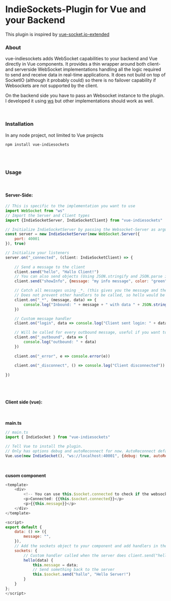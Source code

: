# IndieSockets-Plugin for Vue and your Backend
This plugin is inspired by [vue-socket.io-extended](https://www.npmjs.com/package/vue-socket.io-extended)


### About

vue-indiesockets adds WebSocket capabilities to your backend and Vue directly in Vue components.
It provides a thin wrapper around both client- and serverside WebSocket implementations handling all the logic required to send and receive data in real-time applications. It does not build on top of SocketIO (although it probably could) so there is no failover capability if Websockets are not supported by the client.

On the backend side you have to pass an Websocket instance to the plugin. I developed it using [ws](https://www.npmjs.com/package/ws) but other implementations should work as well. 

<br>

### Installation

In any node project, not limited to Vue projects

```
npm install vue-indiesockets
```

<br>
<br>

### Usage

<br>

#### Server-Side:


```js
// This is specific to the implementation you want to use
import WebSocket from "ws"
// Import the Server and Client types
import {IndieSocketServer, IndieSocketClient} from "vue-indiesockets"

// Initialize IndieSocketServer by passing the Websocket-Server as argument
const server = new IndieSocketServer(new WebSocket.Server({
	port: 40001
}), true)

// Initialize your listeners
server.on("_connected", (client: IndieSocketClient) => {
	
    // Send a message to the client
    client.send("hello", "Hallo Client!")
    // You can also send objects (Using JSON.stringify and JSON.parse internally so functions will be lost)
    client.send("showInfo", {message: "my info message", color: "green", timeout: 1000})

    // Catch all messages using _*. (this gives you the message and the data as parameters)
	// Does not prevent other handlers to be called, so hello would be called and then _* would be called afterwards with one inbound message
    client.on("_*", (message, data) => {
        console.log("Inbound: " + message + " with data " + JSON.stringify(data))
    })

    // Custom message handler
    client.on("login", data => console.log("Client sent login: " + data.username))

    // Will be called for every outbound message, useful if you want to log the outbound traffic
    client.on("_outbound", data => {
        console.log("outbound: " + data)
    })
    
    client.on("_error", e => console.error(e))
    
    client.on("_disconnect", () => console.log("Client disconnected"))
    
})
```

<br>
<br>

#### Client side (vue):

<br>

**main.ts**

```js
// main.ts
import { IndieSocket } from "vue-indiesockets"

// Tell Vue to install the plugin.
// Only has options debug and autoReconnect for now. AutoReconnect defaults to true, debug to false
Vue.use(new IndieSocket(), "ws://localhost:40001", {debug: true, autoReconnect: true})
```

<br>

**cusom component**

```js
<template>
    <div>
        <!-- You can use this.$socket.connected to check if the websocket is currently connected -->
        <p>Connected: {{this.$socket.connected}}</p>
        <p>{{this.message}}</p>
    </div>
</template>

<script>
export default {
    data: () => ({
        message: "",
    }),
    // Add the sockets object to your component and add handlers in there
    sockets: {
        // Custom handler called when the server does client.send("hello", "hello client!")
        hello(data) {
            this.message = data;
            // Send something back to the server
            this.$socket.send("hallo", "Hello Server!")
        }
    }
};
</script>
```


